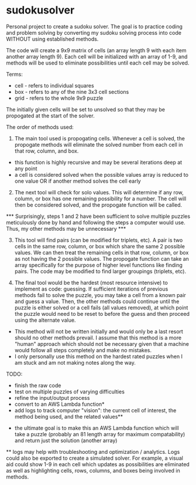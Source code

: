# sudokusolver
Personal project to create a sudoku solver. The goal is to practice coding and problem solving by converting my sudoku solving process into code WITHOUT using established methods.

The code will create a 9x9 matrix of cells (an array length 9 with each item another array length 9). Each cell will be initialized with an array of 1-9, and methods will be used to eliminate possibilities until each cell may be solved.

Terms:
- cell - refers to individual squares
- box - refers to any of the nine 3x3 cell sections
- grid - refers to the whole 9x9 puzzle

The initially given cells will be set to unsolved so that they may be propogated at the start of the solver.

The order of methods used:

1. The main tool used is propogating cells. Whenever a cell is solved, the propogate methods will eliminate the solved number from each cell in that row, column, and box.
* this function is highly recursive and may be several iterations deep at any point
* a cell is considered solved when the possible values array is reduced to one value OR if another method solves the cell early

2. The next tool will check for solo values. This will determine if any row, column, or box has one remaining possibility for a number. The cell will then be considered solved, and the propogate function will be called.

*** Surprisingly, steps 1 and 2 have been sufficient to solve multiple puzzles meticulously done by hand and following the steps a computer would use. Thus, my other methods may be unnecessary ***

3. This tool will find pairs (can be modified for triplets, etc). A pair is two cells in the same row, column, or box which share the same 2 possible values. We can then treat the remaining cells in that row, column, or box as not having the 2 possible values. The propogate function can take an array specifically for the purpose of higher level functions like finding pairs. The code may be modified to find larger groupings (triplets, etc).

4. The final tool would be the hardest (most resource intensive) to implement as code: guessing. If sufficient iterations of previous methods fail to solve the puzzle, you may take a cell from a known pair and guess a value. Then, the other methods could continue until the puzzle is either solved or a cell fails (all values removed), at which point the puzzle would need to be reset to before the guess and then proceed using the alternate value.
* This method will not be written initially and would only be a last resort should no other methods prevail. I assume that this method is a more "human" approach which should not be necessary given that a machine would follow all steps completely and make no mistakes.
* I only personally use this method on the hardest rated puzzles when I am stuck and am not making notes along the way.

TODO:
- finish the raw code
- test on multiple puzzles of varying difficulties
- refine the input/output process
- convert to an AWS Lambda function*
- add logs to track computer "vision": the current cell of interest, the method being used, and the related values**

* the ultimate goal is to make this an AWS Lambda function which will take a puzzle (probably an 81 length array for maximum compatability) and return just the solution (another array)

** logs may help with troubleshooting and optimization / analytics. Logs could also be exported to create a simulated solver. For example, a visual aid could show 1-9 in each cell which updates as possibilities are eliminated as well as highlighting cells, rows, columns, and boxes being involved in methods.
